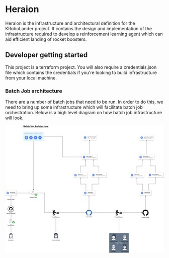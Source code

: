 # Heraion

Heraion is the infrastructure and architectural definition for the KRoboLander 
project. It contains the design and implementation of the infrastructure 
required to develop a reinforcement learning agent which can aid efficient 
landing of rocket boosters.

## Developer getting started

This project is a terraform project. You will also require a credentials.json 
file which contains the credentials if you're looking to build infrastructure 
from your local machine.

### Batch Job architecture

There are a number of batch jobs that need to be run. In order to do this, we
need to bring up some infrastructure which will facilitate batch job 
orchestration. Below is a high level diagram on how batch job infrastructure
will look.

![alt text](https://raw.githubusercontent.com/codeBehindMe/heraion/master/batchjobarchitecture.png)